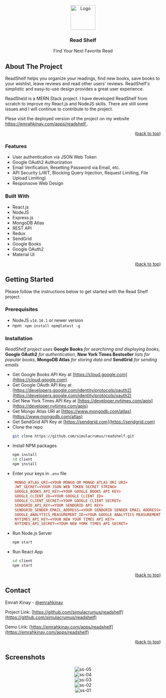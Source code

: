 <!-- Author: Emrah Kinay -->
<a name="readme-top"></a>
<br />
<div align="center">
  <a href="https://emrahkinay.com/apps/readshelf">
    <img src="https://emrahkinay.com/apps/readshelf/logo128.png" alt="Logo" width="80" height="80">
  </a>
  <h3 align="center">Read Shelf</h3>
  <p align="center">Find Your Next Favorite Read</p>
</div>

## About The Project

ReadShelf helps you organize your readings, find new books, save books to your wishlist, leave reviews and read other users' reviews. ReadShelf's simplistic and easy-to-use design provides a great user experience.

ReadSheld is a MERN Stack project. I have developed ReadShelf from scratch to improve my React.js and NodeJS skills. There are still some issues and I will continue to contribute to the project.

Plese visit the deployed version of the project on my website [https://emrahkinay.com/apps/readshelf
](https://emrahkinay.com/apps/readshelf).

<p align="right">(<a href="#readme-top">back to top</a>)</p>

### Features

* User authentication via JSON Web Token
* Google OAuth2 Authorization
* Email Verification, Resetting Password via Email, etc.
* API Security (JWT, Blocking Query Injection, Request Limiting, File Upload Limiting)
* Responsove Web Design

### Built With

* React.js
* NodeJS
* Express.js
* MongoDB Atlas
* REST API
* Redux
* SendGrid
* Google Books
* Google OAuth2
* Material UI

<p align="right">(<a href="#readme-top">back to top</a>)</p>

## Getting Started

Please follow the instructions below to get started with the Read Shelf project.

### Prerequisites
* NodeJS ```v14.16.1``` or newer version
* npm ``` npm install npm@latest -g```

### Installation
_ReadShelf project uses_ **Google Books** _for searchinng and displaying books,_ **Google OAuth2** _for authentication,_ **New York Times Bestseller** _lists for popular books,_ **MongoDB Atlas** _for storing data and_ **SendGrid** _for sending emails_

* Get Google Books API Key at [https://cloud.google.com](https://cloud.google.com)
* Get Google OAuth API Key at [https://developers.google.com/identity/protocols/oauth2](https://developers.google.com/identity/protocols/oauth2)
* Get New York Times API Key at [https://developer.nytimes.com/apis](https://developer.nytimes.com/apis)
* Get Mongo Atlas URI at [https://www.mongodb.com/atlas](https://www.mongodb.com/atlas)
* Get SendGrid API Key at [https://sendgrid.com](https://sendgrid.com)
* Clone the repo
   ```sh
   git clone https://github.com/simulacrumus/readshelf.git
   ```
* Install NPM packages
   ```sh
   npm install
   cd client
   npm install
   ```
* Enter your keys in `.env` file
   ```conf
    MONGO_ATLAS_URI=<YOUR MONGO OR MONGO ATLAS URI URI>
    JWT_SECRET=<YOUR JSON WEB TOKEN SECRET STRING>
    GOOGLE_BOOKS_API_KEY=<YOUR GOOGLE BOOKS API KEY>
    GOOGLE_CLIENT_ID=<YOUR GOOGLE CLIENT ID>
    GOOGLE_CLIENT_SECRET=<YOUR GOOGLE CLIENT SECRET>
    SENDGRID_API_KEY=<YOUR SENDGRID API KEY>
    SENDGRID_SENDER_EMAIL_ADDRESS=<YOUR SENDGRID SENDER EMAIL ADDRESS>
    GOOGLE_ANALYTICS_MEASUREMENT_ID=<YOUR GOOGLE ANALYTICS MEASUREMENT ID>
    NYTIMES_API_KEY=<YOUR NEW YOUR TIMES API KEY>
    NYTIMES_API_SECRET=<YOUR NEW YORK TIMES API SECRET>
   ```
* Run Node.js Server
    ```sh
   npm start
   ```
* Run React App
    ```sh
   cd client
   npm start
   ```

<p align="right">(<a href="#readme-top">back to top</a>)</p>

## Contact

Emrah Kinay - [@emrahkinay](https://www.linkedin.com/in/emrahkinay/)

Project Link: [https://github.com/simulacrumus/readshelf](https://github.com/simulacrumus/readshelf)

Demo Link: [https://emrahkinay.com/apps/readshelf](https://emrahkinay.com/apps/readshelf)

<p align="right">(<a href="#readme-top">back to top</a>)</p>

## Screenshots

<div align="center">
   <img src="https://raw.githubusercontent.com/simulacrumus/ReadShelf/master/ss/readshelf-ss-05.png" alt="ss-05">
</div>

<div align="center">
   <img src="https://raw.githubusercontent.com/simulacrumus/ReadShelf/master/ss/readshelf-ss-04.png" alt="ss-04">
</div>

<div align="center">
   <img src="https://raw.githubusercontent.com/simulacrumus/ReadShelf/master/ss/readshelf-ss-03.png" alt="ss-03">
</div>

<div align="center">
   <img src="https://raw.githubusercontent.com/simulacrumus/ReadShelf/master/ss/readshelf-ss-02.png" alt="ss-02">
</div>

<div align="center">
   <img src="https://raw.githubusercontent.com/simulacrumus/ReadShelf/master/ss/readshelf-ss-01.png" alt="ss-01">
</div>
